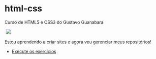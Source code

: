 # html-css
 Curso de HTML5 e CSS3 do Gustavo Guanabara

<img src="https://pedromelojr.github.io/html-css/exercicios/ex003/imagens/html5.png" alt="">
<img src="https://pedromelojr.github.io/html-css/exercicios/ex003/imagens/css3.png" atl="">

 Estou aprendendo a criar sites e agora vou gerenciar meus repositórios! 

* [Execute os exercícios](https://pedromelojr.github.io/html-css/exercicios/index.html)
